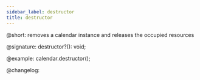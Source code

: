 ```yaml
---
sidebar_label: destructor
title: destructor
---          
```


@short: removes a calendar instance and releases the occupied resources

@signature: destructor?(): void;

@example:
calendar.destructor();

@changelog:


